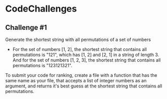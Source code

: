 # CodeChallenges

## Challenge #1 ##
Generate the shortest string with all permutations of a set of numbers
- For the set of numbers [1, 2], the shortest string that contains all permutations is "121", which has [1, 2] and [2, 1] in a string of length 3. And for the set of numbers [1, 2, 3], the shortest string that contains all permutations is "123121321".

To submit your code for ranking, create a file with a function that has the same name as your file, that accepts a list of integer numbers as an argument, and returns it's best guess at the shortest string that contains all permutations.
